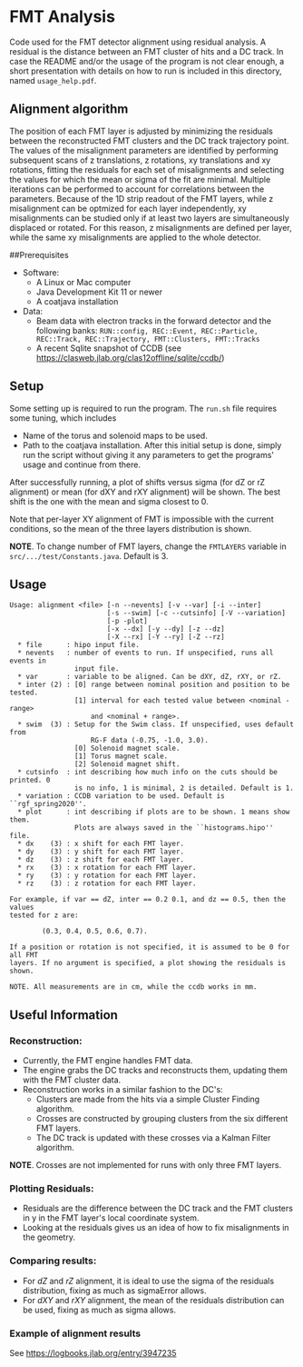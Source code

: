 # FMT Analysis
Code used for the FMT detector alignment using residual analysis. A residual is the distance between an FMT cluster of hits and a DC track. In case the README and/or the usage of the program is not clear enough, a short presentation with details on how to run is included in this directory, named `usage_help.pdf`.

## Alignment algorithm
The position of each FMT layer is adjusted by minimizing the residuals between the reconstructed FMT clusters and the DC track trajectory point. The values of the misalignment parameters are identified by performing subsequent scans of z translations, z rotations, xy translations and xy rotations, fitting the residuals for each set of misalignments and selecting the values for which the mean or sigma of the fit are minimal. Multiple iterations can be performed to account for correlations between the parameters. Because of the 1D strip readout of the FMT layers, while z misalignment can be optmized for each layer independently, xy misalignments can be studied only if at least two layers are simultaneously displaced or rotated. For this reason, z misalignments are defined per layer, while the same xy misalignments are applied to the whole detector.

##Prerequisites
* Software:
  * A Linux or Mac computer
  * Java Development Kit 11 or newer
  * A coatjava installation
* Data:
  * Beam data with electron tracks in the forward detector and the following banks: ```RUN::config, REC::Event, REC::Particle, REC::Track, REC::Trajectory, FMT::Clusters, FMT::Tracks```
  * A recent Sqlite snapshot of CCDB (see https://clasweb.jlab.org/clas12offline/sqlite/ccdb/)

## Setup
Some setting up is required to run the program. The `run.sh` file requires some tuning, which includes
* Name of the torus and solenoid maps to be used.
* Path to the coatjava installation.
After this initial setup is done, simply run the script without giving it any parameters to get the programs' usage and continue from there.

After successfully running, a plot of shifts versus sigma (for dZ or rZ alignment) or mean (for dXY and rXY alignment) will be shown. The best shift is the one with the mean and sigma closest to 0.

Note that per-layer XY alignment of FMT is impossible with the current conditions, so the mean of the three layers distribution is shown.

**NOTE**. To change number of FMT layers, change the `FMTLAYERS` variable in `src/.../test/Constants.java`. Default is 3.

## Usage
```
Usage: alignment <file> [-n --nevents] [-v --var] [-i --inter]
                        [-s --swim] [-c --cutsinfo] [-V --variation]
                        [-p -plot]
                        [-x --dx] [-y --dy] [-z --dz]
                        [-X --rx] [-Y --ry] [-Z --rz]
  * file      : hipo input file.
  * nevents   : number of events to run. If unspecified, runs all events in
                input file.
  * var       : variable to be aligned. Can be dXY, dZ, rXY, or rZ.
  * inter (2) : [0] range between nominal position and position to be tested.
                [1] interval for each tested value between <nominal - range>
                    and <nominal + range>.
  * swim  (3) : Setup for the Swim class. If unspecified, uses default from
                    RG-F data (-0.75, -1.0, 3.0).
                [0] Solenoid magnet scale.
                [1] Torus magnet scale.
                [2] Solenoid magnet shift.
  * cutsinfo  : int describing how much info on the cuts should be printed. 0
                is no info, 1 is minimal, 2 is detailed. Default is 1.
  * variation : CCDB variation to be used. Default is ``rgf_spring2020''.
  * plot      : int describing if plots are to be shown. 1 means show them.
                Plots are always saved in the ``histograms.hipo'' file.
  * dx    (3) : x shift for each FMT layer.
  * dy    (3) : y shift for each FMT layer.
  * dz    (3) : z shift for each FMT layer.
  * rx    (3) : x rotation for each FMT layer.
  * ry    (3) : y rotation for each FMT layer.
  * rz    (3) : z rotation for each FMT layer.

For example, if var == dZ, inter == 0.2 0.1, and dz == 0.5, then the values
tested for z are:

        (0.3, 0.4, 0.5, 0.6, 0.7).

If a position or rotation is not specified, it is assumed to be 0 for all FMT
layers. If no argument is specified, a plot showing the residuals is shown.

NOTE. All measurements are in cm, while the ccdb works in mm.
```

## Useful Information
### Reconstruction:
* Currently, the FMT engine handles FMT data.
* The engine grabs the DC tracks and reconstructs them, updating them with the FMT cluster data.
* Reconstruction works in a similar fashion to the DC's:
    * Clusters are made from the hits via a simple Cluster Finding algorithm.
    * Crosses are constructed by grouping clusters from the six different FMT layers.
    * The DC track is updated with these crosses via a Kalman Filter algorithm.

**NOTE**. Crosses are not implemented for runs with only three FMT layers.

### Plotting Residuals:
* Residuals are the difference between the DC track and the FMT clusters in y in the FMT layer's local coordinate system.
* Looking at the residuals gives us an idea of how to fix misalignments in the geometry.

### Comparing results:
* For *dZ* and *rZ* alignment, it is ideal to use the sigma of the residuals distribution, fixing as much as sigmaError allows.
* For *dXY* and *rXY* alignment, the mean of the residuals distribution can be used, fixing as much as sigma allows.

### Example of alignment results
See https://logbooks.jlab.org/entry/3947235
